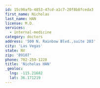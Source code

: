 ```yaml
---
id: 15c90afb-4853-47cd-a1c7-20f8b8fceda3
first_name: Nicholas
last_name: HAN
license: M.D.
services:
  - internal-medicine
category: doctors
address: '500 N. Rainbow Blvd.,suite 203'
city: 'Las Vegas'
state: NV
zip: '89107'
phone: 702-259-1228
title: 'Nicholas HAN'
_geoloc:
  lng: -115.21682
  lat: 36.171219
---
```

